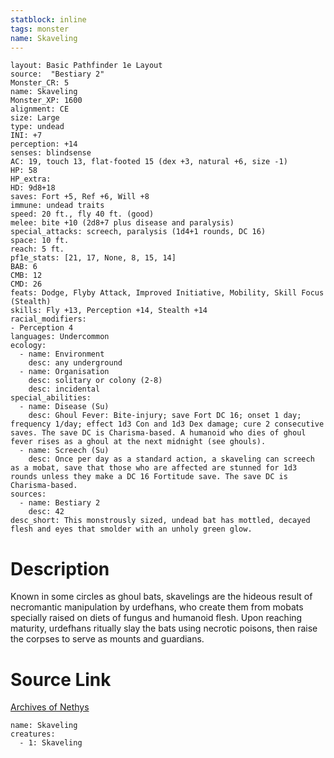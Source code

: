 ```yaml
---
statblock: inline
tags: monster
name: Skaveling
---
```

```statblock
layout: Basic Pathfinder 1e Layout
source:  "Bestiary 2"
Monster_CR: 5
name: Skaveling
Monster_XP: 1600
alignment: CE
size: Large
type: undead
INI: +7
perception: +14
senses: blindsense
AC: 19, touch 13, flat-footed 15 (dex +3, natural +6, size -1)
HP: 58
HP_extra: 
HD: 9d8+18
saves: Fort +5, Ref +6, Will +8
immune: undead traits
speed: 20 ft., fly 40 ft. (good)
melee: bite +10 (2d8+7 plus disease and paralysis)
special_attacks: screech, paralysis (1d4+1 rounds, DC 16)
space: 10 ft.
reach: 5 ft.
pf1e_stats: [21, 17, None, 8, 15, 14]
BAB: 6
CMB: 12
CMD: 26
feats: Dodge, Flyby Attack, Improved Initiative, Mobility, Skill Focus (Stealth)
skills: Fly +13, Perception +14, Stealth +14
racial_modifiers:
- Perception 4
languages: Undercommon
ecology:
  - name: Environment
    desc: any underground
  - name: Organisation
    desc: solitary or colony (2-8)
    desc: incidental
special_abilities:
  - name: Disease (Su)
    desc: Ghoul Fever: Bite-injury; save Fort DC 16; onset 1 day; frequency 1/day; effect 1d3 Con and 1d3 Dex damage; cure 2 consecutive saves. The save DC is Charisma-based. A humanoid who dies of ghoul fever rises as a ghoul at the next midnight (see ghouls).
  - name: Screech (Su)
    desc: Once per day as a standard action, a skaveling can screech as a mobat, save that those who are affected are stunned for 1d3 rounds unless they make a DC 16 Fortitude save. The save DC is Charisma-based.
sources:
  - name: Bestiary 2
    desc: 42
desc_short: This monstrously sized, undead bat has mottled, decayed flesh and eyes that smolder with an unholy green glow. 
```
# Description
Known in some circles as ghoul bats, skavelings are the hideous result of necromantic manipulation by urdefhans, who create them from mobats specially raised on diets of fungus and humanoid flesh. Upon reaching maturity, urdefhans ritually slay the bats using necrotic poisons, then raise the corpses to serve as mounts and guardians.
# Source Link
[Archives of Nethys](https://aonprd.com/MonsterDisplay.aspx?ItemName=Skaveling)
```encounter-table
name: Skaveling
creatures:
  - 1: Skaveling
```
